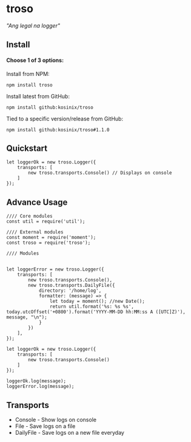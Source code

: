 # troso
*"Ang legal na logger"*

## Install

#### Choose 1 of 3 options:

Install from NPM:

    npm install troso

Install latest from GitHub:

    npm install github:kosinix/troso

Tied to a specific version/release from GitHub:

    npm install github:kosinix/troso#1.1.0
    
## Quickstart


    let loggerOk = new troso.Logger({
        transports: [
            new troso.transports.Console() // Displays on console
        ]
    });

## Advance Usage

    //// Core modules
    const util = require('util');

    //// External modules
    const moment = require('moment');
    const troso = require('troso');

    //// Modules


    let loggerError = new troso.Logger({
        transports: [
            new troso.transports.Console(),
            new troso.transports.DailyFile({
                directory: '/home/log',
                formatter: (message) => {
                    let today = moment(); //new Date();
                    return util.format('%s: %s %s', today.utcOffset('+0800').format('YYYY-MM-DD hh:MM:ss A ([UTC]Z)'), message, "\n");
                }
            })
        ],
    });

    let loggerOk = new troso.Logger({
        transports: [
            new troso.transports.Console()
        ]
    });

    loggerOk.log(message);
    loggerError.log(message);


## Transports

* Console - Show logs on console 
* File - Save logs on a file
* DailyFile - Save logs on a new file everyday